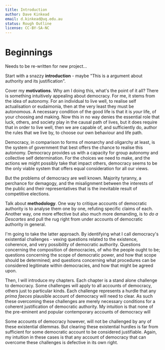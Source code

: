 ```yaml
---
title: Introduction
author: Dave Kinkead
email: d.kinkead@uq.edu.au
status: Rough Outline
license: CC-BY-SA-NC
---
```


# Beginnings

Needs to be re-written for new project...

Start with a snazzy **introduction** - maybe "This is a argument about authority and its justification".

Cover my **motivations**. Why am I doing this, what's the point of it all?  There is something intuitively appealing about democracy.  For me, it stems from the idea of autonomy.  For an individual to live well, to realise self actualisation or eudaimonia, then at the very least they must be autonomous.  A necessary condition of the good life is that it is _your_ life, of your choosing and making.  Now this in no way denies the essential role that luck, others, and society play in the causal path of lives, but it does require that in order to live well, then we are capable of, and sufficiently do, author the rules that we live by, to choose our own behaviour and life path.

Democracy, in comparison to forms of monarchy and oligarchy at least, is the system of government that best offers the chance to realise this autonomy.  Democracy provides us with a capacity for group autonomy and collective self determination.  For the choices we need to make, and the actions we might possibly take that impact others, democracy seems to be the only viable system that offers equal consideration for all our views.

But the problems of democracy are well known.  Majority tyranny, a perchance for demagogy, and the misalignment between the interests of the public and their representatives that is the inevitable result of competitive elections.  

Talk about **methodology**.  One way to critique accounts of democratic authority is to analyse them one by one, refuting specific claims of each.  Another way, one more effective but also much more demanding, is to _do a Descartes_ and pull the rug right from under accounts of democratic authority in general.

I'm going to take the latter approach. By identifying what I call democracy's existential challenges - vexing questions related to the existence, coherence, and very possibility of democratic authority.  Questions concerning the composition of democracies, of who the people ought to be; questions concerning the scope of democratic power, and how that scope should be determined; and questions concerning what procedures can be considered legitimate within democracies, and how that might be agreed upon.

Then, I will introduce my chapters.  Each chapter is a stand alone challenge to democracy.  Some challenges will apply to all accounts of democracy, others just to particular kinds.  Each challenge represents a hurdle that any _prima faeces_ plausible account of democracy will need to clear.  As such these overcoming these challenges are merely necessary conditions for a coherent justification of democratic authority.  My intuition is that none of the pre-eminent and popular contemporary accounts of democracy will 

Some accounts of democracy however, will not be challenged by any of these existential dilemmas.  But clearing these existential hurdles is far from sufficient for some democratic account to be considered justifiable.  Again, my intuition in these cases is that any account of democracy that can overcome these challenges is defective in its own right.